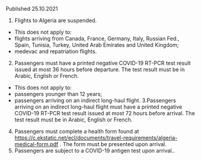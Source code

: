 Published 25.10.2021
1. Flights to Algeria are suspended.
- This does not apply to:
- flights arriving from Canada, France, Germany, Italy, Russian Fed., Spain, Tunisia, Turkey, United Arab Emirates and United Kingdom;
- medevac and repatriation flights.
2. Passengers must have a printed negative COVID-19 RT-PCR test result issued at most 36 hours before departure. The test result must be in Arabic, English or French.
- This does not apply to:
- passengers younger than 12 years;
- passengers arriving on an indirect long-haul flight.
3.Passengers arriving on an indirect long-haul flight must have a printed negative COVID-19 RT-PCR test result issued at most 72 hours before arrival. The test result must be in Arabic, English or French.
4. Passengers must complete a health form found at <a href="https://c.ekstatic.net/ecl/documents/travel-requirements/algeria-medical-form.pdf">https://c.ekstatic.net/ecl/documents/travel-requirements/algeria-medical-form.pdf</a> . The form must be presented upon arrival.
5. Passengers are subject to a COVID-19 antigen test upon arrival..